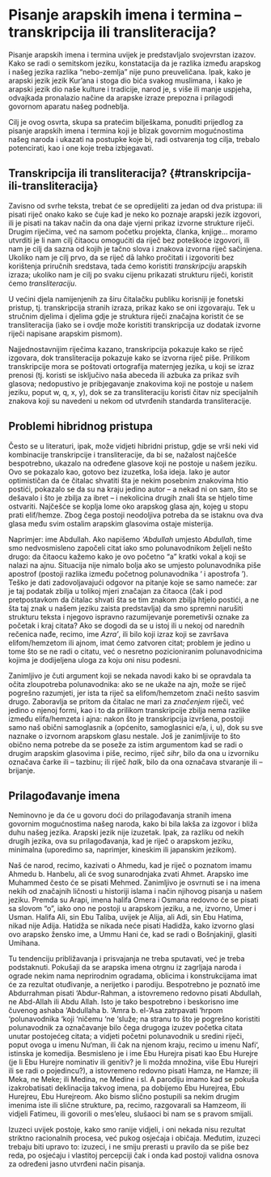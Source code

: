 # Pisanje arapskih imena i termina – transkripcija ili transliteracija?

Pisanje arapskih imena i termina uvijek je predstavljalo svojevrstan izazov. Kako se radi o semitskom jeziku, konstatacija da je razlika između arapskog i našeg jezika razlika “nebo-zemlja” nije puno preuveličana. Ipak, kako je arapski jezik jezik Kur’ana i stoga dio bića svakog muslimana, i kako je arapski jezik dio naše kulture i tradicije, narod je, s više ili manje uspjeha, odvajkada pronalazio načine da arapske izraze prepozna i prilagodi govornom aparatu našeg podneblja.

Cilj je ovog osvrta, skupa sa pratećim bilješkama, ponuditi prijedlog za pisanje arapskih imena i termina koji je blizak govornim mogućnostima našeg naroda i ukazati na postupke koje bi, radi ostvarenja tog cilja, trebalo potencirati, kao i one koje treba izbjegavati.

## Transkripcija ili transliteracija? {#transkripcija-ili-transliteracija}

Zavisno od svrhe teksta, trebat će se opredijeliti za jedan od dva pristupa: ili pisati riječ onako kako se čuje kad je neko ko poznaje arapski jezik izgovori, ili je pisati na takav način da ona daje vjerni prikaz izvorne strukture riječi. Drugim riječima, već na samom početku projekta, članka, knjige… moramo utvrditi je li nam cilj čitaocu omogućiti da riječ bez poteškoće izgovori, ili nam je cilj da sazna od kojih je tačno slova i znakova izvorna riječ sačinjena. Ukoliko nam je cilj prvo, da se riječ dā lahko pročitati i izgovoriti bez korištenja priručnih sredstava, tada ćemo koristiti *transkripciju* arapskih izraza; ukoliko nam je cilj po svaku cijenu prikazati strukturu riječi, koristit ćemo *transliteraciju*.

U većini djela namijenjenih za širu čitalačku publiku korisniji je fonetski pristup, tj. transkripcija stranih izraza, prikaz kako se oni izgovaraju. Tek u stručnim djelima i djelima gdje je struktura riječi značajna koristit će se transliteracija (iako se i ovdje može koristiti transkripcija uz dodatak izvorne riječi napisane arapskim pismom).

Najjednostavnijim riječima kazano, transkripcija pokazuje kako se riječ izgovara, dok transliteracija pokazuje kako se izvorna riječ piše. Prilikom transkripcije mora se poštovati ortografija maternjeg jezika, u koji se izraz prenosi (tj. koristi se isključivo naša abeceda ili azbuka za prikaz svih glasova; nedopustivo je pribjegavanje znakovima koji ne postoje u našem jeziku, poput w, q, x, y), dok se za transliteraciju koristi čitav niz specijalnih znakova koji su navedeni u nekom od utvrđenih standarda transliteracije.

## Problemi hibridnog pristupa

Često se u literaturi, ipak, može vidjeti hibridni pristup, gdje se vrši neki vid kombinacije transkripcije i transliteracije, da bi se, nažalost najčešće bespotrebno, ukazalo na određene glasove koji ne postoje u našem jeziku. Ovo se pokazalo kao, gotovo bez izuzetka, loša ideja. Iako je autor optimističan da će čitalac shvatiti šta je nekim posebnim znakovima htio postići, pokazalo se da su na kraju jedino autor – a nekad ni on sam, što se dešavalo i što je zbilja za ibret – i nekolicina drugih znali šta se htjelo time ostvariti. Najčešće se koplja lome oko arapskog glasa ajn, kojeg u stopu prati elif/hemze. Zbog čega postoji neodoljiva potreba da se istaknu ova dva glasa među svim ostalim arapskim glasovima ostaje misterija.

Naprimjer: ime Abdullah. Ako napišemo *‘Abdullah* umjesto *Abdullah*, time smo nedvosmisleno započeli citat iako smo polunavodnikom željeli nešto drugo: da čitaocu kažemo kako je ovo početno “a” kratki vokal a koji se nalazi na ajnu. Situacija nije nimalo bolja ako se umjesto polunavodnika piše apostrof (postoji razlika između početnog polunavodnika ‘ i apostrofa ’). Teško je dati zadovoljavajući odgovor na pitanje koje se samo nameće: zar je taj podatak zbilja u tolikoj mjeri značajan za čitaoca (čak i pod pretpostavkom da čitalac shvati šta se tim znakom zbilja htjelo postići, a ne šta taj znak u našem jeziku zaista predstavlja) da smo spremni narušiti strukturu teksta i njegovo ispravno razumijevanje poremetivši oznake za početak i kraj citata? Ako se dogodi da se u istoj ili u nekoj od narednih rečenica nađe, recimo, ime *Azra’*, ili bilo koji izraz koji se završava elifom/hemzetom ili ajnom, imat ćemo zatvoren citat; problem je jedino u tome što se ne radi o citatu, već o nesretno pozicioniranim polunavodnicima kojima je dodijeljena uloga za koju oni nisu podesni.

Zanimljivo je čuti argument koji se nekada navodi kako bi se opravdala ta očita zloupotreba polunavodnika: ako se ne ukaže na ajn, može se riječ pogrešno razumjeti, jer ista ta riječ sa elifom/hemzetom znači nešto sasvim drugo. Zaboravlja se pritom da čitalac ne mari za *značenjem* riječi, već jedino o njenoj formi, kao i to da prilikom transkripcije zbilja nema razlike između elifa/hemzeta i ajna: nakon što je transkripcija izvršena, postoji samo naš obični samoglasnik a (općenito, samoglasnici e/a, i, u), dok su sve naznake o izvornom arapskom glasu nestale. Još je zanimljivije to što obično nema potrebe da se poseže za istim argumentom kad se radi o drugim arapskim glasovima i piše, recimo, riječ *sihr*, bilo da ona u izvorniku označava čarke ili – tazbinu; ili riječ *halk*, bilo da ona označava stvaranje ili – brijanje.

## Prilagođavanje imena

Neminovno je da će u govoru doći do prilagođavanja stranih imena govornim mogućnostima našeg naroda, kako bi bila lakša za izgovor i bliža duhu našeg jezika. Arapski jezik nije izuzetak. Ipak, za razliku od nekih drugih jezika, ova su prilagođavanja, kad je riječ o arapskom jeziku, minimalna (uporedimo sa, naprimjer, kineskim ili japanskim jezikom).

Naš će narod, recimo, kazivati o Ahmedu, kad je riječ o poznatom imamu Ahmedu b. Hanbelu, ali će svog sunarodnjaka zvati Ahmet. Arapsko ime Muhammed često će se pisati Mehmed. Zanimljivo je osvrnuti se i na imena nekih od značajnih ličnosti u historiji islama i način njihovog pisanja u našem jeziku. Premda su Arapi, imena halifa Omera i Osmana redovno će se pisati sa slovom “o”, iako ono ne postoji u arapskom jeziku, a ne, izvorno, Umer i Usman. Halifa Ali, sin Ebu Taliba, uvijek je Alija, ali Adi, sin Ebu Hatima, nikad nije Adija. Hatidža se nikada neće pisati Hadidža, kako izvorno glasi ovo arapsko žensko ime, a Ummu Hani će, kad se radi o Bošnjakinji, glasiti Umihana.

Tu tendenciju približavanja i prisvajanja ne treba sputavati, već je treba podstaknuti. Pokušaji da se arapska imena otrgnu iz zagrljaja naroda i ograde nekim nama neprirodnim ogradama, oblicima i konstrukcijama imat će za rezultat otuđivanje, a nerijetko i parodiju. Bespotrebno je poznatō ime Abdurrahman pisati ‘Abdur-Rahman, a istovremeno redovno pisati Abdullah, ne Abd-Allah ili Abdu Allah. Isto je tako bespotrebno i beskorisno ime čuvenog ashaba ‘Abdullaha b. ‘Amra b. el-‘Asa zatrpavati ‘hrpom ‘polunavodnika ‘koji ‘ničemu ‘ne ‘služe; na stranu to što je pogrešno koristiti polunavodnik za označavanje bilo čega drugoga izuzev početka citata unutar postojećeg citata; a vidjeti početni polunavodnik u sredini riječi, poput ovoga u imenu Nu‘man, ili čak na njenom kraju, recimo u imenu Nafi‘, istinska je komedija. Besmisleno je i ime Ebu Hurejra pisati kao Ebu Hurejre (je li Ebu Hurejre nominativ ili genitiv? je li možda množina, više Ebu Hurejri ili se radi o pojedincu?), a istovremeno redovno pisati Hamza, ne Hamze; ili Meka, ne Meke; ili Medina, ne Medine i sl. A parodiju imamo kad se pokuša izakrobatisati deklinacija takvog imena, pa dobijemo Ebu Hurejrea, Ebu Hurejreu, Ebu Hurejreom. Ako bismo slično postupili sa nekim drugim imenima iste ili slične strukture, pa, recimo, razgovarali sa Hamzeom, ili vidjeli Fatimeu, ili govorili o mes’eleu, slušaoci bi nam se s pravom smijali. 

Izuzeci uvijek postoje, kako smo ranije vidjeli, i oni nekada nisu rezultat striktno racionalnih procesa, već pukog osjećaja i običaja. Međutim, izuzeci trebaju biti upravo to: izuzeci, i ne smiju prerasti u pravilo da se piše bez reda, po osjećaju i vlastitoj percepciji čak i onda kad postoji validna osnova za određeni jasno utvrđeni način pisanja.

